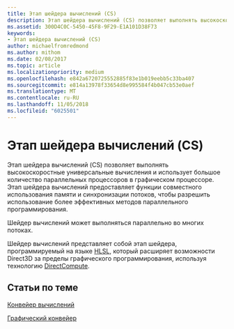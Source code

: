 ```yaml
---
title: Этап шейдера вычислений (CS)
description: Этап шейдера вычислений (CS) позволяет выполнять высокоскоростные универсальные вычисления и использует большое количество параллельных процессоров в графическом процессоре.
ms.assetid: 300D4C0C-5450-45F8-9F29-E1A101D38F73
keywords:
- Этап шейдера вычислений (CS)
author: michaelfromredmond
ms.author: mithom
ms.date: 02/08/2017
ms.topic: article
ms.localizationpriority: medium
ms.openlocfilehash: e842a6720725552885f83e1b019eebb5c33ba407
ms.sourcegitcommit: e814a13978f33654d8e995584f4b047cb53e0aef
ms.translationtype: MT
ms.contentlocale: ru-RU
ms.lasthandoff: 11/05/2018
ms.locfileid: "6025501"
---
```

# <a name="compute-shader-cs-stage"></a>Этап шейдера вычислений (CS)


Этап шейдера вычислений (CS) позволяет выполнять высокоскоростные универсальные вычисления и использует большое количество параллельных процессоров в графическом процессоре. Этап шейдера вычислений предоставляет функции совместного использования памяти и синхронизации потоков, чтобы разрешить использование более эффективных методов параллельного программирования.

Шейдер вычислений может выполняться параллельно во многих потоках.

Шейдер вычислений представляет собой этап шейдера, программируемый на языке [HLSL](https://msdn.microsoft.com/library/windows/desktop/bb509561), который расширяет возможности Direct3D за пределы графического программирования, используя технологию [DirectCompute](http://go.microsoft.com/fwlink/p/?linkid=209544).

## <a name="span-idrelated-topicsspanrelated-topics"></a><span id="related-topics"></span>Статьи по теме


[Конвейер вычислений](compute-pipeline.md)

[Графический конвейер](graphics-pipeline.md)

 

 




